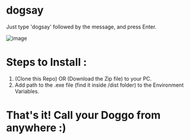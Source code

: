 # dogsay 

Just type 'dogsay' followed by the message, and press Enter.

![image](https://user-images.githubusercontent.com/18108343/191567774-707c1268-d499-4197-a68a-1e5f5dc6ffe0.png)

# Steps to Install :

1. (Clone this Repo) OR (Download the Zip file) to your PC.
2. Add path to the .exe file (find it inside /dist folder) to the Environment Variables.

# That's it! Call your Doggo from anywhere :)
